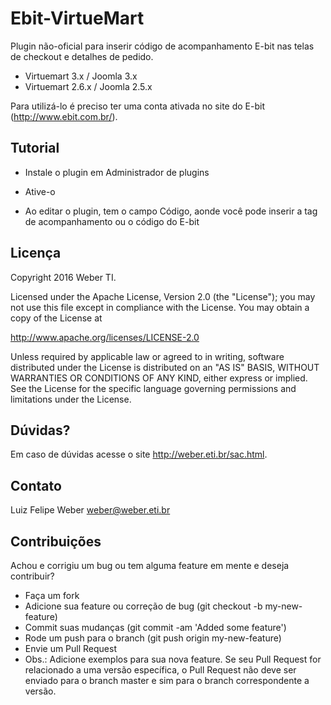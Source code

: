 # Ebit-VirtueMart
Plugin não-oficial para inserir código de acompanhamento E-bit nas telas de checkout e detalhes de pedido.
* Virtuemart 3.x / Joomla 3.x
* Virtuemart 2.6.x / Joomla 2.5.x

Para utilizá-lo é preciso ter uma conta ativada no site do E-bit (http://www.ebit.com.br/).

Tutorial
-------

- Instale o plugin em Administrador de plugins

- Ative-o

- Ao editar o plugin, tem o campo Código, aonde você pode inserir a tag de acompanhamento ou o código do E-bit

Licença
-------

Copyright 2016 Weber TI.

Licensed under the Apache License, Version 2.0 (the "License"); you may not use this file except in compliance with the License. You may obtain a copy of the License at

http://www.apache.org/licenses/LICENSE-2.0

Unless required by applicable law or agreed to in writing, software distributed under the License is distributed on an "AS IS" BASIS, WITHOUT WARRANTIES OR CONDITIONS OF ANY KIND, either express or implied. See the License for the specific language governing permissions and limitations under the License.


Dúvidas?
----------

Em caso de dúvidas acesse o site http://weber.eti.br/sac.html.

Contato
----------

Luiz Felipe Weber
weber@weber.eti.br

Contribuições
-------------

Achou e corrigiu um bug ou tem alguma feature em mente e deseja contribuir?

* Faça um fork
* Adicione sua feature ou correção de bug (git checkout -b my-new-feature)
* Commit suas mudanças (git commit -am 'Added some feature')
* Rode um push para o branch (git push origin my-new-feature)
* Envie um Pull Request
* Obs.: Adicione exemplos para sua nova feature. Se seu Pull Request for relacionado a uma versão específica, o Pull Request não deve ser enviado para o branch master e sim para o branch correspondente a versão.
